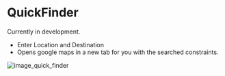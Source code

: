 # QuickFinder
Currently in development.

* Enter Location and Destination
* Opens google maps in a new tab for you with the searched constraints. 


![image_quick_finder](https://github.com/ShahSheel/QuickFinder/blob/master/images/Quick_finder.png)
